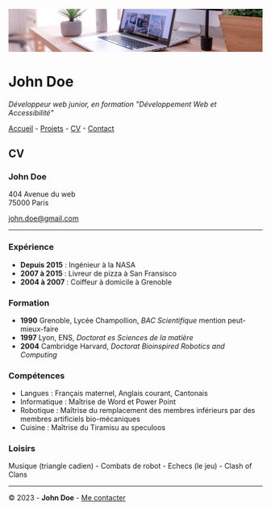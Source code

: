 ![Banner John Doe](img/desk-banner.jpg)

# John Doe

*Développeur web junior, en formation "Développement Web et Accessibilité"*

[Accueil](README.md) - [Projets](projets.md) - [CV](cv.md) - [Contact](contact.md)

## CV

### John Doe

404 Avenue du web<br>
75000 Paris

[john.doe@gmail.com](mailto:john.doe@gmail.com)

---

### Expérience
- **Depuis 2015** : Ingénieur à la NASA
- **2007 à 2015** : Livreur de pizza à San Fransisco
- **2004 à 2007** : Coiffeur à domicile à Grenoble
### Formation
- **1990** Grenoble, Lycée Champollion, *BAC Scientifique* mention peut-mieux-faire
- **1997** Lyon, ENS, *Doctorat es Sciences de la matière*
- **2004** Cambridge Harvard, *Doctorat Bioinspired Robotics and Computing*
### Compétences
- Langues : Français maternel, Anglais courant, Cantonais
- Informatique : Maîtrise de Word et Power Point
- Robotique : Maîtrise du remplacement des membres inférieurs par des membres artificiels bio-mécaniques
- Cuisine : Maîtrise du Tiramisu au speculoos
### Loisirs
Musique (triangle cadien) - Combats de robot - Echecs (le jeu) - Clash of Clans

---

© 2023 - **John Doe** - [Me contacter](contact.md)
